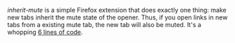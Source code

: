 _inherit-mute_ is a simple Firefox extension that does exactly one thing: make new tabs inherit the mute state of the opener. Thus, if you open links in new tabs from a existing mute tab, the new tab will also be muted. It's a whopping [6 lines of code](inherit_mute.js). 
